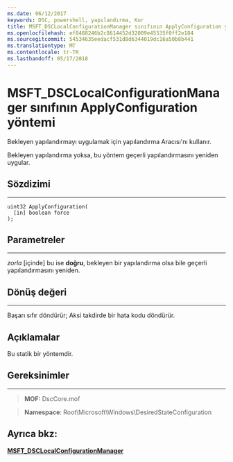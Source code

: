 ```yaml
---
ms.date: 06/12/2017
keywords: DSC, powershell, yapılandırma, Kur
title: MSFT_DSCLocalConfigurationManager sınıfının ApplyConfiguration yöntemi
ms.openlocfilehash: ef8488246b2c8614452d32009e45535f0ff2e184
ms.sourcegitcommit: 54534635eedacf531d8d6344019dc16a50b8b441
ms.translationtype: MT
ms.contentlocale: tr-TR
ms.lasthandoff: 05/17/2018
---
```

# <a name="applyconfiguration-method-of-the-msftdsclocalconfigurationmanager-class"></a>MSFT_DSCLocalConfigurationManager sınıfının ApplyConfiguration yöntemi

Bekleyen yapılandırmayı uygulamak için yapılandırma Aracısı'nı kullanır.

Bekleyen yapılandırma yoksa, bu yöntem geçerli yapılandırmasını yeniden uygular.


## <a name="syntax"></a>Sözdizimi
------

```mof
uint32 ApplyConfiguration(
  [in] boolean force
);
```

## <a name="parameters"></a>Parametreler
----------

*zorla* \[içinde\] bu ise **doğru**, bekleyen bir yapılandırma olsa bile geçerli yapılandırmasını yeniden.

## <a name="return-value"></a>Dönüş değeri
------------

Başarı sıfır döndürür; Aksi takdirde bir hata kodu döndürür.

## <a name="remarks"></a>Açıklamalar

Bu statik bir yöntemdir.

## <a name="requirements"></a>Gereksinimler
------------
>**MOF:** DscCore.mof

>**Namespace**: Root\Microsoft\Windows\DesiredStateConfiguration


## <a name="see-also"></a>Ayrıca bkz:


[**MSFT_DSCLocalConfigurationManager**](msft-dsclocalconfigurationmanager.md)
